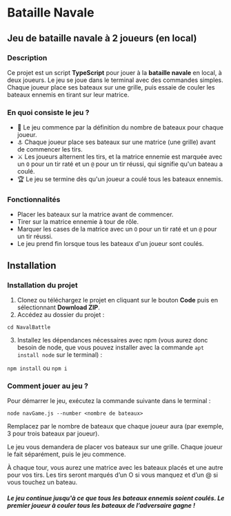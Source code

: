 # Bataille Navale

## Jeu de bataille navale à 2 joueurs (en local)

### Description

Ce projet est un script **TypeScript** pour jouer à la **bataille navale** en local, à deux joueurs. Le jeu se joue dans le terminal avec des commandes simples. Chaque joueur place ses bateaux sur une grille, puis essaie de couler les bateaux ennemis en tirant sur leur matrice.

### En quoi consiste le jeu ?

- :game_die: Le jeu commence par la définition du nombre de bateaux pour chaque joueur.
- :anchor: Chaque joueur place ses bateaux sur une matrice (une grille) avant de commencer les tirs.
- :crossed_swords: Les joueurs alternent les tirs, et la matrice ennemie est marquée avec un `O` pour un tir raté et un `@` pour un tir réussi, qui signifie qu'un bateau a coulé.
- :trophy: Le jeu se termine dès qu'un joueur a coulé tous les bateaux ennemis.

### Fonctionnalités

- Placer les bateaux sur la matrice avant de commencer.
- Tirer sur la matrice ennemie à tour de rôle.
- Marquer les cases de la matrice avec un `O` pour un tir raté et un `@` pour un tir réussi.
- Le jeu prend fin lorsque tous les bateaux d'un joueur sont coulés.

## Installation

### Installation du projet

1. Clonez ou téléchargez le projet en cliquant sur le bouton **Code** puis en sélectionnant **Download ZIP**.
2. Accédez au dossier du projet :

```
cd NavalBattle
```

3. Installez les dépendances nécessaires avec npm (vous aurez donc besoin de node, que vous pouvez installer avec la commande ```apt install node``` sur le terminal) :


```npm install``` ou ```npm i```


### Comment jouer au jeu ?

Pour démarrer le jeu, exécutez la commande suivante dans le terminal :

```
node navGame.js --number <nombre de bateaux>
```
Remplacez <nombre de bateaux> par le nombre de bateaux que chaque joueur aura (par exemple, 3 pour trois bateaux par joueur).

Le jeu vous demandera de placer vos bateaux sur une grille. Chaque joueur le fait séparément, puis le jeu commence.

À chaque tour, vous aurez une matrice avec les bateaux placés et une autre pour vos tirs. Les tirs seront marqués d’un O si vous manquez et d’un @ si vous touchez un bateau.

##### Le jeu continue jusqu'à ce que tous les bateaux ennemis soient coulés. Le premier joueur à couler tous les bateaux de l’adversaire gagne !
